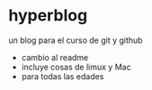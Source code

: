 # hyperblog
un blog para el curso de git y github


* cambio al readme
* incluye cosas de limux y Mac
* para todas las edades

